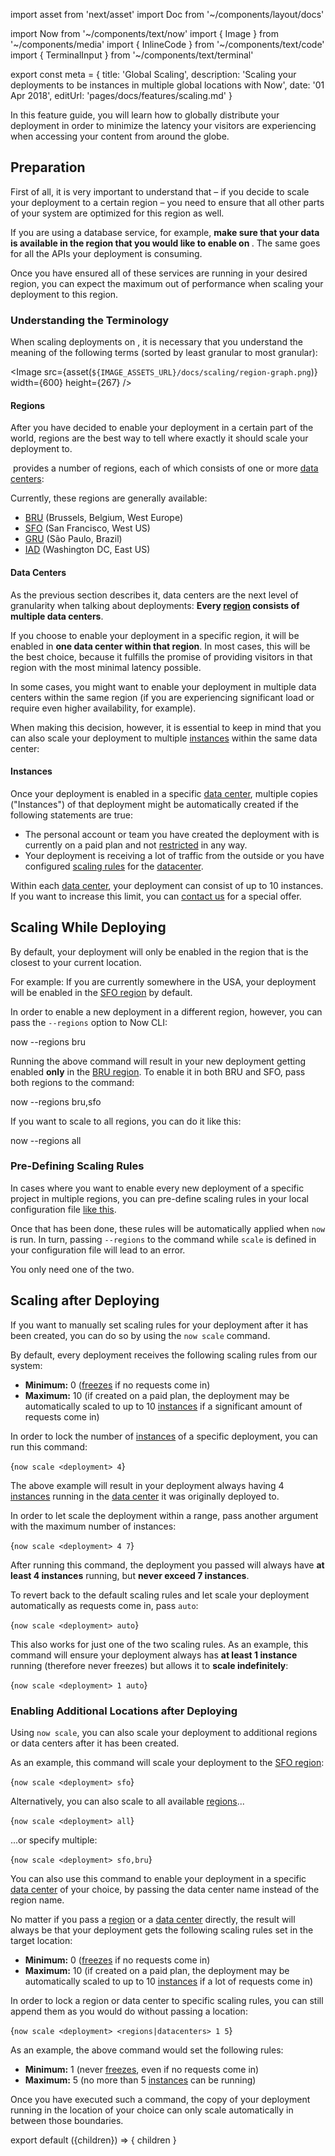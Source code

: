 import asset from 'next/asset'
import Doc from '~/components/layout/docs'

import Now from '~/components/text/now'
import { Image } from '~/components/media'
import { InlineCode } from '~/components/text/code'
import { TerminalInput } from '~/components/text/terminal'

export const meta = {
  title: 'Global Scaling',
  description: 'Scaling your deployments to be instances in multiple global locations with Now',
  date: '01 Apr 2018',
  editUrl: 'pages/docs/features/scaling.md'
}

In this feature guide, you will learn how to globally distribute
your deployment in order to minimize the latency your visitors
are experiencing when accessing your content from around the globe.

## Preparation

First of all, it is very important to understand that – if you
decide to scale your deployment to a certain region – you need to ensure
that all other parts of your system are optimized for this
region as well.

If you are using a database service, for example, **make sure that your data
is available in the region that you would like to enable on <Now color="#000"/>**. The
same goes for all the APIs your deployment is consuming.

Once you have ensured all of these services are running in your
desired region, you can expect the maximum out of performance when
scaling your deployment to this region.

### Understanding the Terminology

When scaling deployments on <Now color="#000"/>, it is necessary
that you understand the meaning of the
following terms (sorted by least granular to most granular):

<Image
  src={asset(`${IMAGE_ASSETS_URL}/docs/scaling/region-graph.png`)}
  width={600}
  height={267}
/>

#### Regions

After you have decided to enable your deployment in
a certain part of the world, regions are the best way to
tell <Now color="#000"/> where exactly it should scale
your deployment to.

&#8203;<Now color="#000"/> provides a number of regions, each of which
consists of one or more [data centers](#data-centers):

Currently, these regions are generally available:

- [BRU](https://bru.now.sh) (Brussels, Belgium, West Europe)
- [SFO](https://sfo.now.sh) (San Francisco, West US)
- [GRU](https://gru.now.sh) (São Paulo, Brazil)
- [IAD](https://iad.now.sh) (Washington DC, East US)

#### Data Centers

As the previous section describes it, data centers are the next level of
granularity when talking about
deployments: **Every [region](#regions) consists
of multiple data centers**.

If you choose to enable your deployment in a specific region, it will
be enabled in **one data center within that region**. In most cases,
this will be the best choice, because it fulfills the promise of
providing visitors in that region with the most minimal
latency possible.

In some cases, you might want to enable your deployment in
multiple data centers within the same region (if you are experiencing
significant load or require even higher availability, for example).

When making this decision, however, it is essential to keep
in mind that you can also scale your deployment to
multiple [instances](#instances) within the same data center:

#### Instances

Once your deployment is enabled in a specific [data center](#data-centers), multiple
copies ("Instances") of that deployment might be automatically
created if the following statements are true:

- The personal account or team you have created the deployment with
is currently on a paid plan and not [restricted](/docs/other/restrictions) in
any way.
- Your deployment is receiving a lot of traffic from the outside
or you have
configured [scaling rules](#pre-defining-scaling-rules) for the [datacenter](#datacenters).

Within each [data center](#datacenter), your deployment can consist
of up to 10 instances. If you want to increase this limit,
you can [contact us](mailto:support@zeit.co) for a special offer.

## Scaling While Deploying

By default, your deployment will only be enabled in the region
that is the closest to your current location.

For example: If you are currently somewhere in the USA, your deployment
will be enabled in the [SFO region](https://sfo.now.sh) by default.

In order to enable a new deployment in a different region, however, you can
pass the `--regions` option to
Now CLI:

<TerminalInput>now --regions bru</TerminalInput>

Running the above command will result in your new deployment
getting enabled **only** in the [BRU region](https://bru.now.sh). To
enable it in both BRU and SFO, pass both regions to the command:

<TerminalInput>now --regions bru,sfo</TerminalInput>

If you want to scale to all regions, you can do it like this:

<TerminalInput>now --regions all</TerminalInput>

### Pre-Defining Scaling Rules

In cases where you want to enable every new deployment of a specific
project in multiple regions, you can pre-define scaling rules in
your local configuration file [like this](/docs/features/configuration#scale-(object)).

Once that has been done, these rules will be automatically
applied when `now` is run. In turn,
passing `--regions` to the command
while `scale` is defined in your
configuration file will lead to an error.

You only need one of the two.

## Scaling after Deploying

If you want to manually set scaling rules for your deployment
after it has been created, you can do so by using
the `now scale` command.

By default, every deployment receives the following scaling
rules from our system:

- **Minimum:** 0 ([freezes](/docs/guides/app-lifecycle-and-scalability#instances-&-scaling) if no requests come in)
- **Maximum:** 10 (if created on a paid plan, the deployment may be
automatically
scaled to up to 10 [instances](#instances) if a significant amount
of requests come in)

In order to lock the number of [instances](#instances) of a specific
deployment, you can run this command:

<TerminalInput>{`now scale <deployment> 4`}</TerminalInput>

The above example will result in your deployment always
having 4 [instances](#instances) running in
the [data center](#datacenter) it was originally deployed to.

In order to let <Now color="#000"/> scale the deployment
within a range, pass another argument with the maximum
number of instances:

<TerminalInput>{`now scale <deployment> 4 7`}</TerminalInput>

After running this command, the deployment you passed will
always have **at least 4 instances** running,
but **never exceed 7 instances**.

To revert back to the default scaling rules and
let <Now color="#000"/> scale your deployment automatically
as requests come in, pass `auto`:

<TerminalInput>{`now scale <deployment> auto`}</TerminalInput>

This also works for just one of the two scaling rules. As an example, this
command will ensure your deployment always has **at least
1 instance** running (therefore never freezes) but allows
it to **scale indefinitely**:

<TerminalInput>{`now scale <deployment> 1 auto`}</TerminalInput>

### Enabling Additional Locations after Deploying

Using `now scale`, you can
also scale your deployment to additional regions
or data centers after it has been created.

As an example, this command will scale your deployment to
the [SFO region](https://sfo.now.sh):

<TerminalInput>{`now scale <deployment> sfo`}</TerminalInput>

Alternatively, you can also scale to all available [regions](#regions)...

<TerminalInput>{`now scale <deployment> all`}</TerminalInput>

...or specify multiple:

<TerminalInput>{`now scale <deployment> sfo,bru`}</TerminalInput>

You can also use this command to enable your deployment in
a specific [data center](#datacenter) of your choice, by passing
the data center name instead of the region name.

No matter if you pass a [region](#regions) or a [data center](#datacenter) directly,
the result will always be that your deployment gets the following
scaling rules set in the target location:

- **Minimum:** 0 ([freezes](/docs/guides/app-lifecycle-and-scalability#instances-&-scaling) if no requests come in)
- **Maximum:** 10 (if created on a paid plan, the deployment may be
automatically
scaled to up to 10 [instances](#instances) if a lot
of requests come in)

In order to lock a region or data center to specific scaling rules, you
can still append them as you would do
without passing a location:

<TerminalInput>{`now scale <deployment> <regions|datacenters> 1 5`}</TerminalInput>

As an example, the above command would set the following rules:

- **Minimum:** 1 (never [freezes](/docs/guides/app-lifecycle-and-scalability#instances-&-scaling), even if no requests come in)
- **Maximum:** 5 (no more than 5 [instances](#instances) can be running)

Once you have executed such a command, the copy of your
deployment running in the location of your choice can only
scale automatically in between those boundaries.

export default ({children}) => <Doc meta={meta}>{ children }</Doc>
